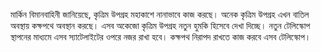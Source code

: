 মার্কিন বিমানবাহিনী জানিয়েছে, কৃত্রিম উপগ্রহ মহাকাশে নানাভাবে কাজ করছে। অনেক কৃত্রিম উপগ্রহ এখন বাতিল অবস্থায় কক্ষপথে অবস্থান করছে। এসব অকেজো কৃত্রিম উপগ্রহ নতুন হুমকি হিসেবে দেখা দিচ্ছে। নতুন টেলিস্কোপ স্থাপনের মাধ্যমে এসব স্যাটেলাইটের ওপরে নজর রাখা হবে। কক্ষপথ নিরাপদ রাখতে কাজ করবে এসব টেলিস্কোপ।

